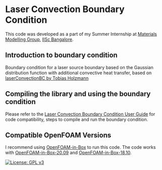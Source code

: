 # Laser Convection Boundary Condition

This code was developed as a part of my Summer Internship at <a href="https://materialsmodellinggroup.github.io/">Materials Modelling Group</a>, <a href="https://iisc.ac.in/">IISc Bangalore</a>.

## Introduction to boundary condition
Boundary condition for a laser source boundary based on the Gaussian distribution function with additional convective heat transfer, based on <a href="https://bitbucket.org/shor-ty/laserconvectionbc/src">laserConvectionBC by Tobias Holzmann</a>

## Compiling the library and using the boundary condition
Please refer to the <a href = "https://github.com/asthana001/laser_convection_BC/blob/main/Laser__Convection_Boundary_Condition_User_Guide.pdf">Laser Convection Boundary Condition User Guide</a> for code compatibility, steps to compile and run the boundary condition.

## Compatible OpenFOAM Versions
I recommend using <a href="https://www.cfdsupport.com/openfoam-in-box.html">OpenFOAM-in-Box</a> to run this code. The code works with <a href="https://www.cfdsupport.com/openfoam-in-box.html">OpenFOAM-in-Box-20.09</a> and <a href="https://drive.google.com/file/d/1gzK8ipaC-be_dvljckus6uFizazkO1eU/view?usp=sharing">OpenFOAM-in-Box-18.10</a>.

[![License: GPL v3](https://img.shields.io/badge/License-GPLv3-blue.svg)](https://www.gnu.org/licenses/gpl-3.0)
